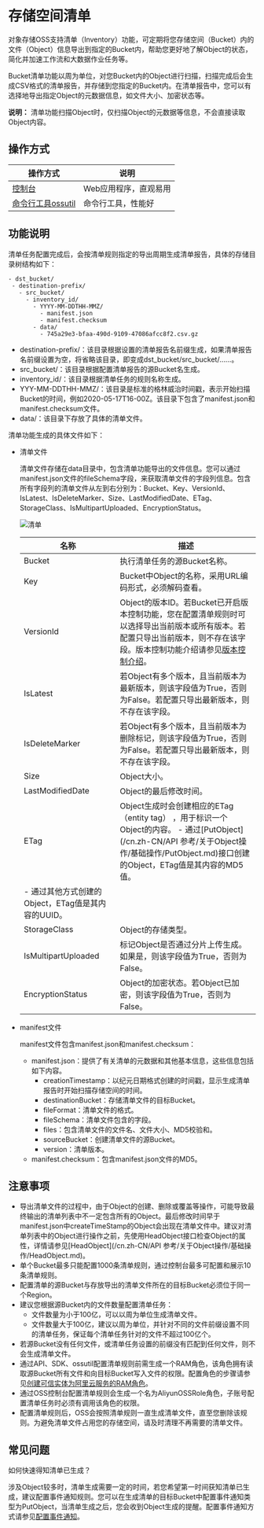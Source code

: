 # 存储空间清单

对象存储OSS支持清单（Inventory）功能，可定期将您存储空间（Bucket）内的文件（Object）信息导出到指定的Bucket内，帮助您更好地了解Object的状态，简化并加速工作流和大数据作业任务等。

Bucket清单功能以周为单位，对您Bucket内的Object进行扫描，扫描完成后会生成CSV格式的清单报告，并存储到您指定的Bucket内。在清单报告中，您可以有选择地导出指定Object的元数据信息，如文件大小、加密状态等。

**说明：** 清单功能扫描Object时，仅扫描Object的元数据等信息，不会直接读取Object内容。

## 操作方式

|操作方式|说明|
|----|--|
|[控制台](/cn.zh-CN/控制台用户指南/存储空间管理/基础设置/设置存储空间清单.md)|Web应用程序，直观易用|
|[命令行工具ossutil](/cn.zh-CN/常用工具/命令行工具ossutil/常用命令/inventory.md)|命令行工具，性能好|

## 功能说明

清单任务配置完成后，会按清单规则指定的导出周期生成清单报告，具体的存储目录树结构如下：

```
- dst_bucket/
 - destination-prefix/
   - src_bucket/
     - inventory_id/
       - YYYY-MM-DDTHH-MMZ/
         - manifest.json
         - manifest.checksum
       - data/
         - 745a29e3-bfaa-490d-9109-47086afcc8f2.csv.gz
```

-   destination-prefix/：该目录根据设置的清单报告名前缀生成，如果清单报告名前缀设置为空，将省略该目录，即变成dst\_bucket/src\_bucket/……。
-   src\_bucket/：该目录根据配置清单报告的源Bucket名生成。
-   inventory\_id/：该目录根据清单任务的规则名称生成。
-   YYY-MM-DDTHH-MMZ/：该目录是标准的格林威治时间戳，表示开始扫描Bucket的时间，例如2020-05-17T16-00Z。该目录下包含了manifest.json和manifest.checksum文件。
-   data/：该目录下存放了具体的清单文件。

清单功能生成的具体文件如下：

-   清单文件

    清单文件存储在data目录中，包含清单功能导出的文件信息。您可以通过manifest.json文件的fileSchema字段，来获取清单文件的字段列信息。包含所有字段列的清单文件从左到右分别为：Bucket、Key、VersionId、IsLatest、IsDeleteMarker、Size、LastModifiedDate、ETag、StorageClass、IsMultipartUploaded、EncryptionStatus。

    ![清单](https://static-aliyun-doc.oss-cn-hangzhou.aliyuncs.com/assets/img/zh-CN/0347559951/p104943.png)

    |名称|描述|
    |--|--|
    |Bucket|执行清单任务的源Bucket名称。|
    |Key|Bucket中Object的名称，采用URL编码形式，必须解码查看。|
    |VersionId|Object的版本ID。若Bucket已开启版本控制功能，您在配置清单规则时可以选择导出当前版本或所有版本。若配置只导出当前版本，则不存在该字段。版本控制功能介绍请参见[版本控制介绍](/cn.zh-CN/开发指南/数据安全/版本控制/版本控制介绍.md)。|
    |IsLatest|若Object有多个版本，且当前版本为最新版本，则该字段值为True，否则为False。若配置只导出最新版本，则不存在该字段。|
    |IsDeleteMarker|若Object有多个版本，且当前版本为删除标记，则该字段值为True，否则为False。若配置只导出最新版本，则不存在该字段。|
    |Size|Object大小。|
    |LastModifiedDate|Object的最后修改时间。|
    |ETag|Object生成时会创建相应的ETag （entity tag） ，用于标识一个Object的内容。     -   通过[PutObject](/cn.zh-CN/API 参考/关于Object操作/基础操作/PutObject.md)接口创建的Object，ETag值是其内容的MD5值。
    -   通过其他方式创建的Object，ETag值是其内容的UUID。 |
    |StorageClass|Object的存储类型。|
    |IsMultipartUploaded|标记Object是否通过分片上传生成。如果是，则该字段值为True，否则为False。|
    |EncryptionStatus|Object的加密状态。若Object已加密，则该字段值为True，否则为False。|

-   manifest文件

    manifest文件包含manifest.json和manifest.checksum：

    -   manifest.json：提供了有关清单的元数据和其他基本信息，这些信息包括如下内容。
        -   creationTimestamp：以纪元日期格式创建的时间戳，显示生成清单报告时开始扫描存储空间的时间。
        -   destinationBucket：存储清单文件的目标Bucket。
        -   fileFormat：清单文件的格式。
        -   fileSchema：清单文件包含的字段。
        -   files：包含清单文件的文件名、文件大小、MD5校验和。
        -   sourceBucket：创建清单文件的源Bucket。
        -   version：清单版本。
    -   manifest.checksum：包含manifest.json文件的MD5。

## 注意事项

-   导出清单文件的过程中，由于Object的创建、删除或覆盖等操作，可能导致最终输出的清单列表中不一定包含所有的Object。最后修改时间早于manifest.json中createTimeStamp的Object会出现在清单文件中。建议对清单列表中的Object进行操作之前，先使用HeadObject接口检查Object的属性，详情请参见[HeadObject](/cn.zh-CN/API 参考/关于Object操作/基础操作/HeadObject.md)。
-   单个Bucket最多只能配置1000条清单规则，通过控制台最多可配置和展示10条清单规则。
-   配置清单的源Bucket与存放导出的清单文件所在的目标Bucket必须位于同一个Region。
-   建议您根据源Bucket内的文件数量配置清单任务：
    -   文件数量为小于100亿，可以以周为单位生成清单文件。
    -   文件数量大于100亿，建议以周为单位，并针对不同的文件前缀设置不同的清单任务，保证每个清单任务针对的文件不超过100亿个。
-   若源Bucket没有任何文件，或清单任务设置的前缀没有匹配到任何文件，则不会生成清单文件。
-   通过API、SDK、ossutil配置清单规则前需生成一个RAM角色，该角色拥有读取源Bucket所有文件和向目标Bucket写入文件的权限。配置角色的步骤请参见[创建可信实体为阿里云服务的RAM角色](/cn.zh-CN/角色管理/创建RAM角色/创建可信实体为阿里云服务的RAM角色.md)。
-   通过OSS控制台配置清单规则会生成一个名为AliyunOSSRole角色，子账号配置清单任务时必须有调用该角色的权限。
-   配置清单规则后，OSS会按照清单规则一直生成清单文件，直至您删除该规则。为避免清单文件占用您的存储空间，请及时清理不再需要的清单文件。

## 常见问题

如何快速得知清单已生成？

涉及Object较多时，清单生成需要一定的时间，若您希望第一时间获知清单已生成，建议配置事件通知规则。您可以在生成清单的目标Bucket中配置事件通知类型为PutObject，当清单生成之后，您会收到Object生成的提醒。配置事件通知方式请参见[配置事件通知](/cn.zh-CN/控制台用户指南/存储空间管理/基础设置/配置事件通知.md)。

